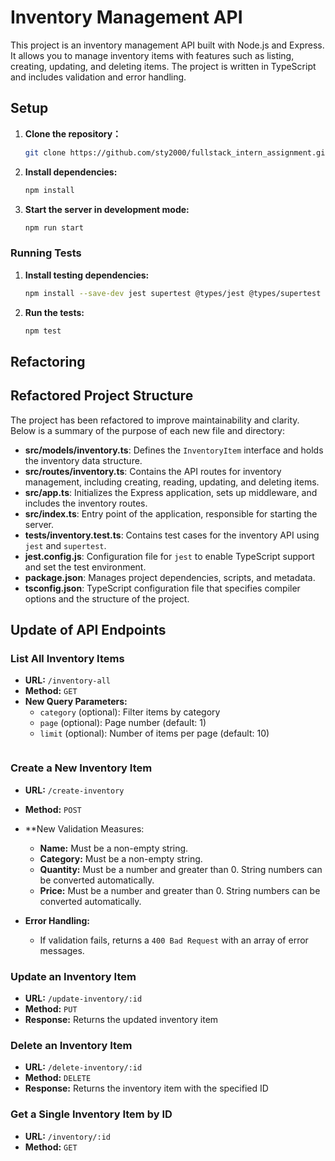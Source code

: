 # Inventory Management API

This project is an inventory management API built with Node.js and Express. It allows you to manage inventory items with features such as listing, creating, updating, and deleting items. The project is written in TypeScript and includes validation and error handling.


## Setup

1. **Clone the repository：**

   ```bash
   git clone https://github.com/sty2000/fullstack_intern_assignment.git
   ```

2. **Install dependencies:**

   ```bash
   npm install
   ```

3. **Start the server in development mode:**

   ```bash
   npm run start
   ```

### Running Tests

1. **Install testing dependencies:**

   ```bash
   npm install --save-dev jest supertest @types/jest @types/supertest ts-jest
   ```

2. **Run the tests:**

   ```bash
   npm test
   ```

## Refactoring
## Refactored Project Structure

The project has been refactored to improve maintainability and clarity. Below is a summary of the purpose of each new file and directory:

- **src/models/inventory.ts**: Defines the `InventoryItem` interface and holds the inventory data structure.
- **src/routes/inventory.ts**: Contains the API routes for inventory management, including creating, reading, updating, and deleting items.
- **src/app.ts**: Initializes the Express application, sets up middleware, and includes the inventory routes.
- **src/index.ts**: Entry point of the application, responsible for starting the server.
- **tests/inventory.test.ts**: Contains test cases for the inventory API using `jest` and `supertest`.
- **jest.config.js**: Configuration file for `jest` to enable TypeScript support and set the test environment.
- **package.json**: Manages project dependencies, scripts, and metadata.
- **tsconfig.json**: TypeScript configuration file that specifies compiler options and the structure of the project.

## Update of API Endpoints

### List All Inventory Items

- **URL:** `/inventory-all`
- **Method:** `GET`
- **New Query Parameters:**
  - `category` (optional): Filter items by category
  - `page` (optional): Page number (default: 1)
  - `limit` (optional): Number of items per page (default: 10)
  ```

### Create a New Inventory Item

- **URL:** `/create-inventory`
- **Method:** `POST`
- **New Validation Measures:
  - **Name:** Must be a non-empty string.
  - **Category:** Must be a non-empty string.
  - **Quantity:** Must be a number and greater than 0. String numbers can be converted automatically.
  - **Price:** Must be a number and greater than 0. String numbers can be converted automatically.

- **Error Handling:**
  - If validation fails, returns a `400 Bad Request` with an array of error messages.

### Update an Inventory Item

- **URL:** `/update-inventory/:id`
- **Method:** `PUT`
-  **Response:** Returns the updated inventory item

### Delete an Inventory Item

- **URL:** `/delete-inventory/:id`
- **Method:** `DELETE`
- **Response:** Returns the inventory item with the specified ID

### Get a Single Inventory Item by ID

- **URL:** `/inventory/:id`
- **Method:** `GET`


